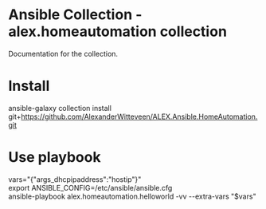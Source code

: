 # Ansible Collection - alex.homeautomation collection
Documentation for the collection.

# Install
ansible-galaxy collection install git+https://github.com/AlexanderWitteveen/ALEX.Ansible.HomeAutomation.git

# Use playbook
vars="{\"args_dhcpipaddress\":\"hostip\"}"  
export ANSIBLE_CONFIG=/etc/ansible/ansible.cfg  
ansible-playbook alex.homeautomation.helloworld -vv --extra-vars "$vars"
